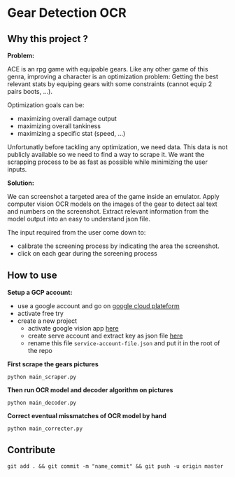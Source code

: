 # Gear Detection OCR


## Why this project ?

**Problem:**

ACE is an rpg game with equipable gears. Like any other game of this genra, improving a character is an optimization problem: Getting the best relevant stats by equiping gears with some constraints (cannot equip 2 pairs boots, ...).

Optimization goals can be:
- maximizing overall damage output
- maximizing overall tankiness
- maximizing a specific stat (speed, ...)

Unfortunatly before tackling any optimization, we need data. 
This data is not publicly available so we need to find a way to scrape it.
We want the scrapping process to be as fast as possible while minimizing the user inputs.

**Solution:**

We can screenshot a targeted area of the game inside an emulator.
Apply computer vision OCR models on the images of the gear to detect aal text and numbers on the screenshot.
Extract relevant information from the model output into an easy to understand json file.

The input required from the user come down to:
- calibrate the screening process by indicating the area the screenshot.
- click on each gear during the screening process

## How to use

**Setup a GCP account:**
- use a google account and go on [google cloud plateform](https://console.cloud.google.com/)
- activate free try
- create a new project
  - activate google vision app [here](https://console.cloud.google.com/apis/library/vision.googleapis.com)
  - create serve account and extract key as json file [here](https://console.cloud.google.com/iam-admin/serviceaccounts)
  - rename this file `service-account-file.json` and put it in the root of the repo

**First scrape the gears pictures**

```ssh
python main_scraper.py
```

**Then run OCR model and decoder algorithm on pictures**

```ssh
python main_decoder.py
```

**Correct eventual missmatches of OCR model by hand**

```ssh
python main_correcter.py
```

## Contribute

```ssh
git add . && git commit -m "name_commit" && git push -u origin master
```


